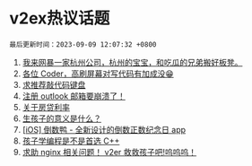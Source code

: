 # v2ex热议话题

`最后更新时间：2023-09-09 12:07:32 +0800`

1. [我来网暴一家杭州公司，杭州的宝宝，和吃瓜的兄弟搬好板凳。](https://www.v2ex.com/t/972102)
1. [各位 Coder，高刷屏幕对写代码有加成没😁](https://www.v2ex.com/t/972050)
1. [求推荐敲代码键盘](https://www.v2ex.com/t/972024)
1. [注册 outlook 邮箱要崩溃了！](https://www.v2ex.com/t/972036)
1. [关于房贷利率](https://www.v2ex.com/t/972044)
1. [生孩子的意义是什么？](https://www.v2ex.com/t/972200)
1. [[iOS] 倒数鸭 - 全新设计的倒数正数纪念日 app](https://www.v2ex.com/t/972076)
1. [孩子学编程是不是首选 C++](https://www.v2ex.com/t/972165)
1. [求助 nginx 相关问题！ v2er 救救孩子吧!呜呜呜！](https://www.v2ex.com/t/972086)

